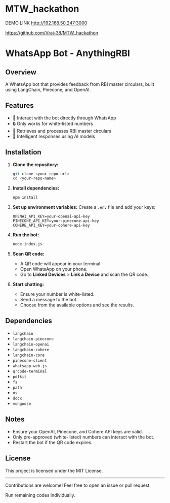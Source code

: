 # MTW_hackathon


DEMO LINK
http://192.168.50.247:3000

https://github.com/Vraj-38/MTW_hackathon

# WhatsApp Bot - AnythingRBI

## Overview
A WhatsApp bot that provides feedback from RBI master circulars, built using LangChain, Pinecone, and OpenAI.

## Features
- 📲 Interact with the bot directly through WhatsApp
- 🔒 Only works for white-listed numbers
- 📄 Retrieves and processes RBI master circulars
- 🤖 Intelligent responses using AI models

## Installation

1. **Clone the repository:**
   ```bash
   git clone <your-repo-url>
   cd <your-repo-name>
   ```

2. **Install dependencies:**
   ```bash
   npm install
   ```

3. **Set up environment variables:**
   Create a `.env` file and add your keys:
   ```
   OPENAI_API_KEY=your-openai-api-key
   PINECONE_API_KEY=your-pinecone-api-key
   COHERE_API_KEY=your-cohere-api-key
   ```

4. **Run the bot:**
   ```bash
   node index.js
   ```

5. **Scan QR code:**
   - A QR code will appear in your terminal.
   - Open WhatsApp on your phone.
   - Go to **Linked Devices** > **Link a Device** and scan the QR code.

6. **Start chatting:**
   - Ensure your number is white-listed.
   - Send a message to the bot.
   - Choose from the available options and see the results.

## Dependencies
- `langchain`
- `langchain-pinecone`
- `langchain-openai`
- `langchain-cohere`
- `langchain-core`
- `pinecone-client`
- `whatsapp-web.js`
- `qrcode-terminal`
- `pdfkit`
- `fs`
- `path`
- `os`
- `docx`
- `mongoose`

## Notes
- Ensure your OpenAI, Pinecone, and Cohere API keys are valid.
- Only pre-approved (white-listed) numbers can interact with the bot.
- Restart the bot if the QR code expires.

## License
This project is licensed under the MIT License.

---

Contributions are welcome! Feel free to open an issue or pull request.

Run remaining codes individually.

